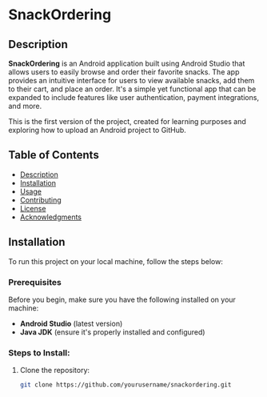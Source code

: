 # SnackOrdering

## Description
**SnackOrdering** is an Android application built using Android Studio that allows users to easily browse and order their favorite snacks. The app provides an intuitive interface for users to view available snacks, add them to their cart, and place an order. It's a simple yet functional app that can be expanded to include features like user authentication, payment integrations, and more.

This is the first version of the project, created for learning purposes and exploring how to upload an Android project to GitHub.

## Table of Contents
- [Description](#description)
- [Installation](#installation)
- [Usage](#usage)
- [Contributing](#contributing)
- [License](#license)
- [Acknowledgments](#acknowledgments)

## Installation

To run this project on your local machine, follow the steps below:

### Prerequisites
Before you begin, make sure you have the following installed on your machine:
- **Android Studio** (latest version)
- **Java JDK** (ensure it's properly installed and configured)

### Steps to Install:
1. Clone the repository:
   ```bash
   git clone https://github.com/yourusername/snackordering.git
